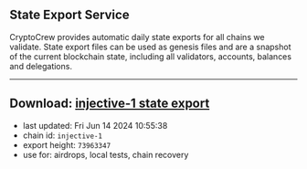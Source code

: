 ## State Export Service
CryptoCrew provides automatic daily state exports for all chains we validate. State export files can be used as genesis files and are a snapshot of the current blockchain state, including all validators, accounts, balances and delegations.

---
**Download: [injective-1 state export](https://dl-eu2.ccvalidators.com/SERVICE/injective/injective-1_export_73963347.json)**
---

- last updated: Fri Jun 14 2024 10:55:38
- chain id: `injective-1`
- export height: `73963347`
- use for: airdrops, local tests, chain recovery

